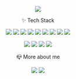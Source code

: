<div align="center">
  <img src="https://capsule-render.vercel.app/api?type=transparent&color=auto&height=50&section=header&text=👩‍💻%20Hi,%20I'm%20Dahee&fontSize=30&animation=twinkling">
<!--   <p>
    📪 How to reach me:
    <img src="https://img.shields.io/badge/Blog-20C997?style=flat-square&logo=velog&logoColor=white&link=https://velog.io/@newdana01">
    <img src="https://img.shields.io/badge/Gmail-EA4335?style=flat-square&logo=gmail&logoColor=white&link=mailto:newdana01@gmail.com">
  </p> -->
<!--   <img align="right" src="https://github-readme-stats.vercel.app/api?username=newdana01&show_icons=true"/>  -->

  <p>✨ Tech Stack</p>
  <p>
    <img src="https://img.shields.io/badge/Java-007396.svg?&style=for-the-badge&logo=Java&logoColor=white">
    <img src="https://img.shields.io/badge/springboot-6DB33F?style=flat-square&logo=SpringBoot&logoColor=white">
    <img src="https://img.shields.io/badge/javascript-F7DF1E?style=flat-square&logo=javascript&logoColor=black">
  <img src="https://img.shields.io/badge/node.js-339933?style=flat-square&logo=Node.js&logoColor=white">
  <img src="https://img.shields.io/badge/python-3776AB?style=flat-square&logo=python&logoColor=white">
  <img src="https://img.shields.io/badge/django-092E20?style=flat-square&logo=django&logoColor=white">
  <img src="https://img.shields.io/badge/fastapi-009688?style=flat-square&logo=fastapi&logoColor=white">
  <img src="https://img.shields.io/badge/mysql-4479A1?style=flat-square&logo=mysql&logoColor=white">
  <img src="https://img.shields.io/badge/postgresql-4169E1?style=flat-square&logo=postgresql&logoColor=white"/>
  </p>
  <p>
    <img src="https://img.shields.io/badge/slack-4A154B?style=flat-square&logo=slack&logoColor=white">
    <img src="https://img.shields.io/badge/git-F05032?style=flat-square&logo=git&logoColor=white">
    <img src="https://img.shields.io/badge/github-181717?style=flat-square&logo=github&logoColor=white">
    <img src="https://img.shields.io/badge/trello-0052CC?style=flat-square&logo=trello&logoColor=white">
  </p>
  <p>
    📪 More about me
  </p>
  <p>
    <a href="https://velog.io/@newdana01"><img src="https://img.shields.io/badge/Blog-20C997?style=flat-square&logo=velog&logoColor=white&link=https://velog.io/@newdana01"></a>
    <a href="mailto:newdana01@gmail.com"><img src="https://img.shields.io/badge/Gmail-EA4335?style=flat-square&logo=gmail&logoColor=white&link=mailto:newdana01@gmail.com"></a>
